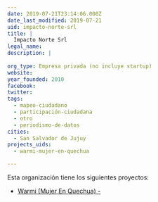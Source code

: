 ```yaml
---
date: 2019-07-21T23:14:06.000Z
date_last_modified: 2019-07-21
uid: impacto-norte-srl
title: |
  Impacto Norte Srl
legal_name: 
description: |
  
org_type: Empresa privada (no incluye startup)
website: 
year_founded: 2010
facebook: 
twitter: 
tags:
  - mapeo-ciudadano
  - participación-ciudadana
  - otro
  - periodismo-de-datos
cities: 
  - San Salvador de Jujuy
projects_uids:
  - warmi-mujer-en-quechua

---
```


Esta organización tiene los siguientes proyectos:

- [Warmi  (Mujer En Quechua) -](/proyectos/warmi-mujer-en-quechua)
